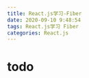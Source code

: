 ```yaml
---
title: React.js学习-Fiber
date: 2020-09-10 9:48:54
tags: React.js学习 Fiber
categories: React.js
---
```


# todo
